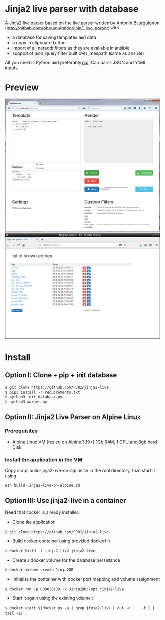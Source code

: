# Jinja2 live parser with database

A Jinja2 live parser based on the live parser written by Antonin Bourguignon (http://github.com/abourguignon/jinja2-live-parser) with :
- a database for saving templates and data
- a copy to clipboard button
- import of all netaddr filters as they are available in ansible
- support of json_query filter built over jmespath (same as ansible)

All you need is Python and preferably [pip](https://pypi.python.org/pypi/pip). Can parse JSON and YAML inputs.

# Preview

![preview](preview.png)
![preview function list](preview-list.png)


# Install

## Option I:  Clone + pip + init database

    $ git clone https://github.com/PJO2/jinja2-live
    $ pip3 install -r requirements.txt
    $ python3 init_database.py
    $ python3 parser.py

## Option II: Jinja2 Live Parser on Alpine Linux

### Prerequisites
- Alpine Linux VM (tested on Alpine 3.19+)
  1Gb RAM, 1 CPU and 8gb hard Disk

### Install the application in the VM
Copy script build-jinja2-live-on-alpine.sh in the root directory, than start it using

```ash build-jinja2-live-on-alpine.sh```

## Option III: Use jinja2-live in a container

Need that docker is already installer.
- Clone the application

```$ git clone https://github.com/PJO2/jinja2-live```
- Build docker container using provided dockerfile

```$ docker build -t jinja2-live jinja2-live```
- Create a docker volume for the database persistance

```$ docker volume create Jinja2DB```
- Initialize the container with docker port mapping and volume assignment 

```$ docker run -p 8080:8080 -v Jinja2DB:/opt jinja2-live```
- Start it again using the existing volume :

```$ docker start $(docker ps -a | grep jinja2-live | cut -d ' ' -f 1 | tail -1)```

